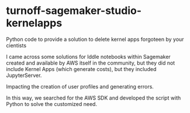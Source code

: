# turnoff-sagemaker-studio-kernelapps
Python code to provide a solution to delete kernel apps forgoteen by your cientists


I came across some solutions for Iddle notebooks within Sagemaker created and available by AWS itself in the community, but they did not include Kernel Apps (which generate costs), but they included JupyterServer.

Impacting the creation of user profiles and generating errors.

In this way, we searched for the AWS SDK and developed the script with Python to solve the customized need.

